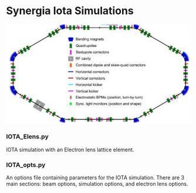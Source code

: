 <H1> Synergia Iota Simulations </H1>
<p>
     <img src='IOTA.png'>
</p>
<H3> IOTA_Elens.py </H3>
IOTA simulation with an Electron lens lattice element.

<H3> IOTA_opts.py </H3>
An options file containing parameters for the IOTA simulation. There are 3 main sections: beam options, simulation options, and electron lens options.
